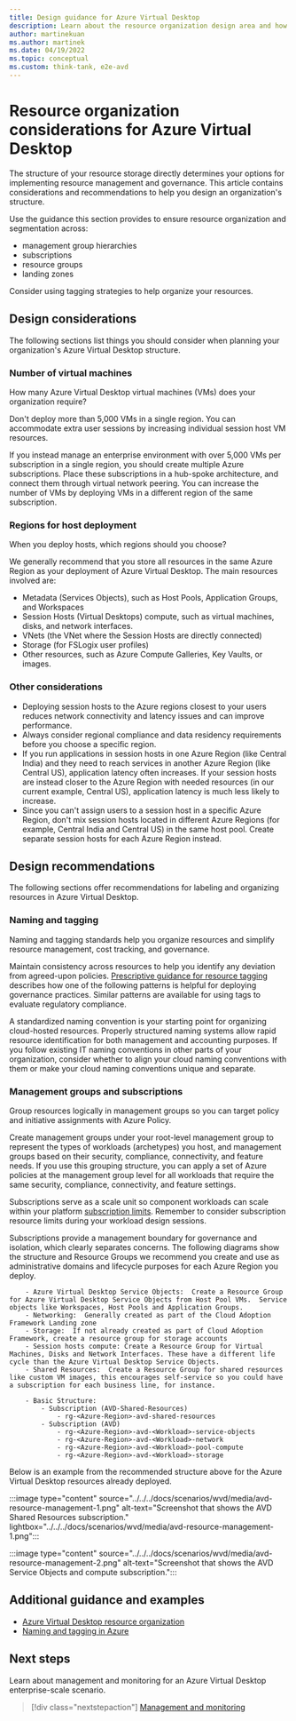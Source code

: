 ```yaml
---
title: Design guidance for Azure Virtual Desktop
description: Learn about the resource organization design area and how to apply it to your Azure Virtual Desktop implementation.
author: martinekuan
ms.author: martinek
ms.date: 04/19/2022
ms.topic: conceptual
ms.custom: think-tank, e2e-avd
---
```


# Resource organization considerations for Azure Virtual Desktop

The structure of your resource storage directly determines your options for implementing resource management and governance. This article contains considerations and recommendations to help you design an organization's structure.

Use the guidance this section provides to ensure resource organization and segmentation across:

- management group hierarchies
- subscriptions
- resource groups
- landing zones

Consider using tagging strategies to help organize your resources.

## Design considerations

The following sections list things you should consider when planning your organization's Azure Virtual Desktop structure.

### Number of virtual machines

How many Azure Virtual Desktop virtual machines (VMs) does your organization require?

Don't deploy more than 5,000 VMs in a single region. You can accommodate extra user sessions by increasing individual session host VM resources.

If you instead manage an enterprise environment with over 5,000 VMs per subscription in a single region, you should create multiple Azure subscriptions. Place these subscriptions in a hub-spoke architecture, and connect them through virtual network peering. You can increase the number of VMs by deploying VMs in a different region of the same subscription.

### Regions for host deployment

When you deploy hosts, which regions should you choose?

We generally recommend that you store all resources in the same Azure Region as your deployment of Azure Virtual Desktop. The main resources involved are:

- Metadata (Services Objects), such as Host Pools, Application Groups, and Workspaces
- Session Hosts (Virtual Desktops) compute, such as virtual machines, disks, and network interfaces.
- VNets (the VNet where the Session Hosts are directly connected)
- Storage (for FSLogix user profiles)
- Other resources, such as Azure Compute Galleries, Key Vaults, or images.

### Other considerations

- Deploying session hosts to the Azure regions closest to your users reduces network connectivity and latency issues and can improve performance.
- Always consider regional compliance and data residency requirements before you choose a specific region.
- If you run applications in session hosts in one Azure Region (like Central India) and they need to reach services in another Azure Region (like Central US), application latency often increases. If your session hosts are instead closer to the Azure Region with needed resources (in our current example, Central US), application latency is much less likely to increase.
- Since you can't assign users to a session host in a specific Azure Region, don't mix session hosts located in different Azure Regions (for example, Central India and Central US) in the same host pool. Create separate session hosts for each Azure Region instead.

## Design recommendations

The following sections offer recommendations for labeling and organizing resources in Azure Virtual Desktop.

### Naming and tagging

Naming and tagging standards help you organize resources and simplify resource management, cost tracking, and governance.

Maintain consistency across resources to help you identify any deviation from agreed-upon policies. [Prescriptive guidance for resource tagging](../../govern/guides/complex/prescriptive-guidance.md#resource-tagging) describes how one of the following patterns is helpful for deploying governance practices. Similar patterns are available for using tags to evaluate regulatory compliance.

A standardized naming convention is your starting point for organizing cloud-hosted resources. Properly structured naming systems allow rapid resource identification for both management and accounting purposes. If you follow existing IT naming conventions in other parts of your organization, consider whether to align your cloud naming conventions with them or make your cloud naming conventions unique and separate.

### Management groups and subscriptions

Group resources logically in management groups so you can target policy and initiative assignments with Azure Policy.

Create management groups under your root-level management group to represent the types of workloads (archetypes) you host, and management groups based on their security, compliance, connectivity, and feature needs. If you use this grouping structure, you can apply a set of Azure policies at the management group level for all workloads that require the same security, compliance, connectivity, and feature settings.

Subscriptions serve as a scale unit so component workloads can scale within your platform [subscription limits](/azure/azure-resource-manager/management/azure-subscription-service-limits). Remember to consider subscription resource limits during your workload design sessions.

Subscriptions provide a management boundary for governance and isolation, which clearly separates concerns. The following diagrams show the structure and Resource Groups we recommend you create and use as administrative domains and lifecycle purposes for each Azure Region you deploy.

```text
    - Azure Virtual Desktop Service Objects:  Create a Resource Group for Azure Virtual Desktop Service Objects from Host Pool VMs.  Service objects like Workspaces, Host Pools and Application Groups.  
    - Networking:  Generally created as part of the Cloud Adoption Framework Landing zone
    - Storage:  If not already created as part of Cloud Adoption Framework, create a resource group for storage accounts
    - Session hosts compute: Create a Resource Group for Virtual Machines, Disks and Network Interfaces. These have a different life cycle than the Azure Virtual Desktop Service Objects. 
    - Shared Resources:  Create a Resource Group for shared resources like custom VM images, this encourages self-service so you could have a subscription for each business line, for instance.
    
    - Basic Structure:
        - Subscription (AVD-Shared-Resources)
            - rg-<Azure-Region>-avd-shared-resources
        - Subscription (AVD)
            - rg-<Azure-Region>-avd-<Workload>-service-objects
            - rg-<Azure-Region>-avd-<Workload>-network
            - rg-<Azure-Region>-avd-<Workload>-pool-compute
            - rg-<Azure-Region>-avd-<Workload>-storage
```

Below is an example from the recommended structure above for the Azure Virtual Desktop resources already deployed.

:::image type="content" source="../../../docs/scenarios/wvd/media/avd-resource-management-1.png" alt-text="Screenshot that shows the AVD Shared Resources subscription." lightbox="../../../docs/scenarios/wvd/media/avd-resource-management-1.png":::

:::image type="content" source="../../../docs/scenarios/wvd/media/avd-resource-management-2.png" alt-text="Screenshot that shows the AVD Service Objects and compute subscription.":::

## Additional guidance and examples 

- [Azure Virtual Desktop resource organization](/azure/architecture/example-scenario/azure-virtual-desktop/azure-virtual-desktop#azure-limitations)
- [Naming and tagging in Azure](../../ready/azure-best-practices/resource-naming-and-tagging-decision-guide.md)

## Next steps

Learn about management and monitoring for an Azure Virtual Desktop enterprise-scale scenario.

> [!div class="nextstepaction"]
> [Management and monitoring](./eslz-management-and-monitoring.md)
